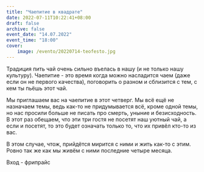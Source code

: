 ```yaml
---
title: "Чаепитие в квадрате"
date: 2022-07-11T10:22:41+08:00
draft: false
archive: false
event_date: "14.07.2022"
event_time: "18:00"
cover: 
    image: /evento/20220714-teofesto.jpg
---
```


Традиция пить чай очень сильно въелась в нашу (и не только нашу культуру). Чаепитие - это время когда можно насладится чаем (даже если он не первого качества), поговорить о разном и сблизится с тем, с кем ты пьёшь этот чай.

Мы приглашаем вас на чаепитие в этот четверг. Мы всё ещё не назначаем темы, ведь как-то не придумывается всё, кроме одной темы, но нас просили больше не писать про смерть, уныние и безисходность. В этот раз обещаем, что эти три гостя не посетят наш уютный чай, а если и посетят, то это будет означать только то, что их привёл кто-то из вас.

В этом случае, чтож, прийдётся мирится с ними и жить как-то с этим. Ровно так же как мы живём с ними последние четыре месяца.

Вход - фрипрайс